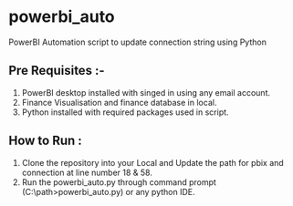 # powerbi_auto
PowerBI Automation script to update connection string using Python

## Pre Requisites :-
 1. PowerBI desktop installed with singed in using any email account.
 2. Finance Visualisation and finance database in local.
 3. Python installed with required packages used in script.
  
## How to Run :
 1. Clone the repository into your Local and Update the path for pbix and connection at line number 18 & 58.
 2. Run the powerbi_auto.py through command prompt (C:\path>powerbi_auto.py) or any python IDE.
 
